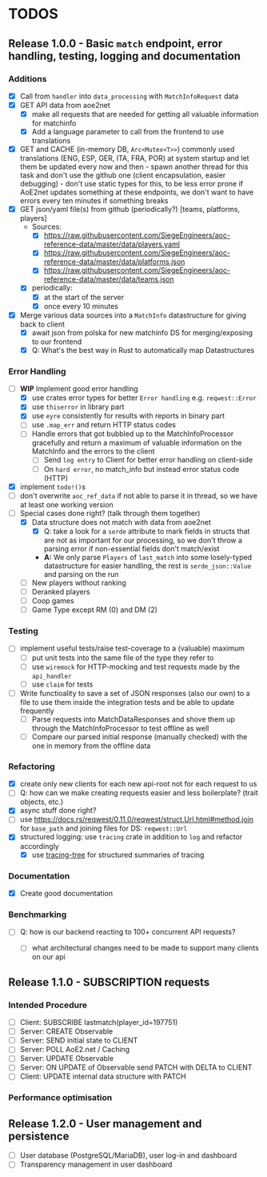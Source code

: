 # TODOS

## Release 1.0.0 - Basic `match` endpoint, error handling, testing, logging and documentation

### Additions
- [X] Call from `handler` into `data_processing` with `MatchInfoRequest` data
- [X] GET API data from aoe2net
    - [X] make all requests that are needed for getting all valuable information for matchinfo
    - [X] Add a language parameter to call from the frontend to use translations
- [X] GET and CACHE (in-memory DB, `Arc<Mutex<T>>`) commonly used translations (ENG, ESP, GER, ITA, FRA, POR) at system startup and 
      let them be updated every now and then
      - spawn another thread for this task and don't use the github one (client encapsulation, easier debugging)
      - don't use static types for this, to be less error prone if AoE2net updates something at these endpoints, we don't want to have
        errors every ten minutes if something breaks
- [x] GET json/yaml file(s) from github (periodically?) [teams, platforms, players]
    - Sources:
        - [X] https://raw.githubusercontent.com/SiegeEngineers/aoc-reference-data/master/data/players.yaml
        - [X] https://raw.githubusercontent.com/SiegeEngineers/aoc-reference-data/master/data/platforms.json
        - [X] https://raw.githubusercontent.com/SiegeEngineers/aoc-reference-data/master/data/teams.json
    - [x] periodically:
        - [x] at the start of the server
        - [x] once every 10 minutes
- [X] Merge various data sources into a `MatchInfo` datastructure for giving back to client
    - [x] await json from polska for new matchinfo DS for merging/exposing to our frontend
    - [x] Q: What's the best way in Rust to automatically map Datastructures

### Error Handling
- [ ] **WIP** Implement good error handling
    - [X] use crates error types for better `Error handling` e.g. `reqwest::Error`
    - [X] use `thiserror` in library part
    - [X] use `eyre` consistently for results with reports in binary part
    - [ ] use `.map_err` and return HTTP status codes
    - [ ] Handle errors that got bubbled up to the MatchInfoProcessor gracefully and return a maximum of valuable information
      on the MatchInfo and the errors to the client
        - [ ] Send `log entry` to Client for better error handling on client-side
        - [ ] On `hard error`, no match_info but instead error status code (HTTP)
- [x] implement `todo!()`s
- [ ] don't overwrite `aoc_ref_data` if not able to parse it in thread, so we have at least one working version
- [ ] Special cases done right? (talk through them together)
    - [X] Data structure does not match with data from aoe2net
        - [X] Q: take a look for a `serde` attribute to mark fields in structs that are not as important for our processing,
              so we don't throw a parsing error if non-essential fields don't match/exist
        - **A:** We only parse `Players` of `last_match` into some losely-typed datastructure for easier handling,
          the rest is `serde_json::Value` and parsing on the run
    - [ ] New players without ranking
    - [ ] Deranked players
    - [ ] Coop games
    - [ ] Game Type except RM (0) and DM (2)

### Testing
- [ ] implement useful tests/raise test-coverage to a (valuable) maximum
    - [ ] put unit tests into the same file of the type they refer to
    - [ ] use `wiremock` for HTTP-mocking and test requests made by the `api_handler`
    - [ ] use `claim` for tests
- [ ] Write functioality to save a set of JSON responses (also our own) to a file to use them inside the
      integration tests and be able to update frequently
    - [ ] Parse requests into MatchDataResponses and shove them up through the MatchInfoProcessor to test offline as well
    - [ ] Compare our parsed initial response (manually checked) with the one in memory from the offline data 

### Refactoring
- [X] create only new clients for each new api-root not for each request to us
- [ ] Q: how can we make creating requests easier and less boilerplate? (trait objects, etc.)
- [X] async stuff done right?
- [ ] use <https://docs.rs/reqwest/0.11.0/reqwest/struct.Url.html#method.join> for `base_path` and joining files for DS: `reqwest::Url`
- [X] structured logging: use `tracing` crate in addition to `log` and refactor accordingly
    - [X] use [tracing-tree](https://github.com/transparencies/tracing-tree) for structured summaries of tracing

### Documentation
- [X] Create good documentation

### Benchmarking
- [ ] Q: how is our backend reacting to 100+ concurrent API requests?
    - [ ] what architectural changes need to be made to support many clients on our api


## Release 1.1.0 - SUBSCRIPTION requests

### Intended Procedure
- [ ] Client: SUBSCRIBE lastmatch(player_id=197751)
- [ ] Server: CREATE Observable
- [ ] Server: SEND initial state to CLIENT
- [ ] Server: POLL AoE2.net / Caching
- [ ] Server: UPDATE Observable
- [ ] Server: ON UPDATE of Observable send PATCH with DELTA to CLIENT
- [ ] Client: UPDATE internal data structure with PATCH

### Performance optimisation

## Release 1.2.0 - User management and persistence

- [ ] User database (PostgreSQL/MariaDB), user log-in and dashboard
- [ ] Transparency management in user dashboard
